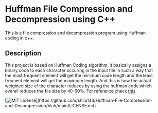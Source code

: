 
# Huffman File Compression and Decompression using C++

This is a file compression and decompression program using Huffman coding in c++.

## Description

This project is based on Huffman Coding algorithm, it basically 
assigns a binary code to each character occuring in the input file
 in such a way that the most frequent element will get the minimum code 
 length and the least frequent element will get the maximum length.
 And this is how the actual weighted size of the character reduces by using the 
 huffman code which overall reduces the file size by 40-50%.
 For reference check [this](https://www.programiz.com/dsa/huffman-coding).

[![MIT License](https://img.shields.io/apm/l/atomic-design-ui.svg?)](https://github.com/shilu143/Huffman-File-Compression-and-Decompression/blob/main/LICENSE.md)

